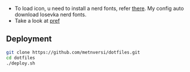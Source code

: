 - To load icon, u need to install a nerd fonts, refer [there](https://www.nerdfonts.com/font-downloads). My config auto download Iosevka nerd fonts.
- Take a look at [pref](./pref/README.md)

## Deployment

```Bash
git clone https://github.com/metnversi/dotfiles.git
cd dotfiles
./deploy.sh
```
